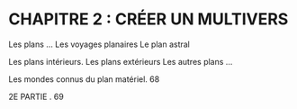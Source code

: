 # CHAPITRE 2 : CRÉER UN MULTIVERS

Les plans …
Les voyages planaires
Le plan astral

Les plans intérieurs.
Les plans extérieurs
Les autres plans …

Les mondes connus du plan matériel. 68

2E PARTIE . 69
